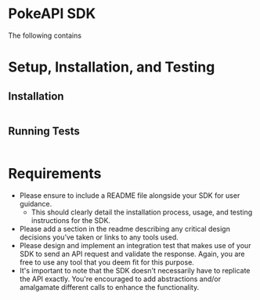 # PokeAPI SDK
The following contains
# Setup, Installation, and Testing
## Installation
```
```
## Running Tests
```
```

# Requirements
+ Please ensure to include a README file alongside your SDK for user guidance.
  + This should clearly detail the installation process, usage, and testing instructions for the SDK.
+ Please add a section in the readme describing any critical design decisions you’ve taken or links to any tools used.
+ Please design and implement an integration test that makes use of your SDK to send an API request and validate the response. Again, you are free to use
any tool that you deem fit for this purpose.
+ It's important to note that the SDK doesn't necessarily have to replicate the API exactly. You're encouraged to add abstractions and/or amalgamate different calls to enhance the functionality.